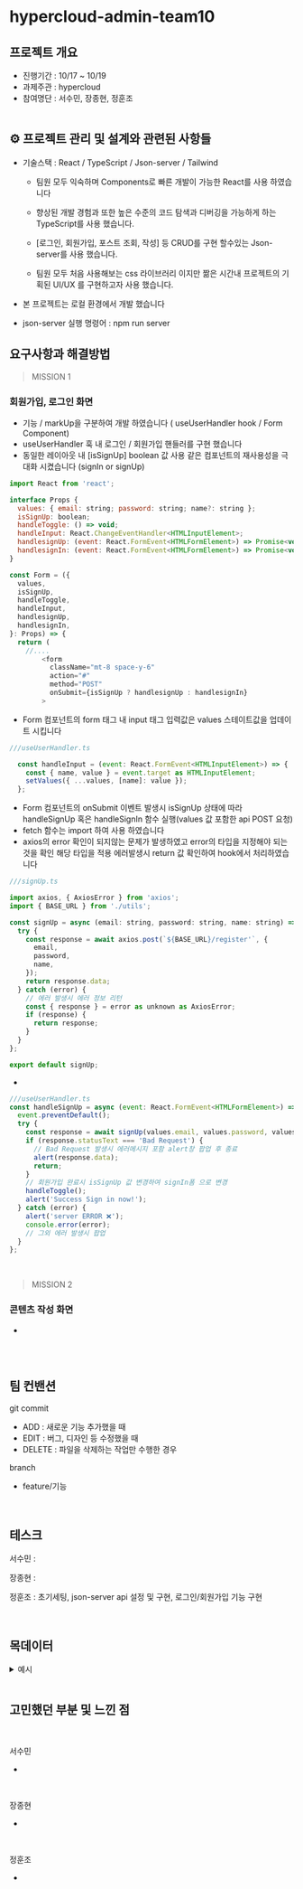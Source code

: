 # hypercloud-admin-team10

## 프로젝트 개요

- 진행기간 : 10/17 ~ 10/19
- 과제주관 : hypercloud
- 참여명단 : 서수민, 장종현, 정훈조
  <br/>
  <br/>

## ⚙ 프로젝트 관리 및 설계와 관련된 사항들

- 기술스택 : React / TypeScript / Json-server / Tailwind

  - 팀원 모두 익숙하며 Components로 빠른 개발이 가능한 React를 사용 하였습니다

  - 향상된 개발 경험과 또한 높은 수준의 코드 탐색과 디버깅을 가능하게 하는 TypeScript를 사용 했습니다.

  - [로그인, 회원가입, 포스트 조회, 작성] 등 CRUD를 구현 할수있는 Json-server를 사용 했습니다.

  - 팀원 모두 처음 사용해보는 css 라이브러리 이지만 짦은 시간내 프로젝트의 기획된 UI/UX 를 구현하고자 사용 했습니다.

- 본 프로젝트는 로컬 환경에서 개발 했습니다
- json-server 실행 명령어 : npm run server

## 요구사항과 해결방법

> MISSION 1

### 회원가입, 로그인 화면

- 기능 / markUp을 구분하여 개발 하였습니다 ( useUserHandler hook / Form Component)
- useUserHandler 훅 내 로그인 / 회원가입 핸들러를 구현 했습니다<br/>
- 동일한 레이아웃 내 [isSignUp] boolean 값 사용 같은 컴포넌트의 재사용성을 극대화 시켰습니다 (signIn or signUp)

```js
import React from 'react';

interface Props {
  values: { email: string; password: string; name?: string };
  isSignUp: boolean;
  handleToggle: () => void;
  handleInput: React.ChangeEventHandler<HTMLInputElement>;
  handlesignUp: (event: React.FormEvent<HTMLFormElement>) => Promise<void>;
  handlesignIn: (event: React.FormEvent<HTMLFormElement>) => Promise<void>;
}

const Form = ({
  values,
  isSignUp,
  handleToggle,
  handleInput,
  handlesignUp,
  handlesignIn,
}: Props) => {
  return (
    //....
        <form
          className="mt-8 space-y-6"
          action="#"
          method="POST"
          onSubmit={isSignUp ? handlesignUp : handlesignIn}
        >
```

- Form 컴포넌트의 form 태그 내 input 태그 입력값은 values 스테이트값을 업데이트 시킵니다

```js
///useUserHandler.ts

  const handleInput = (event: React.FormEvent<HTMLInputElement>) => {
    const { name, value } = event.target as HTMLInputElement;
    setValues({ ...values, [name]: value });
  };

```

- Form 컴포넌트의 onSubmit 이벤트 발생시 isSignUp 상태에 따라
  handleSignUp 혹은 handleSignIn 함수 실행(values 값 포함한 api POST 요청)
- fetch 함수는 import 하여 사용 하였습니다
- axios의 error 확인이 되지않는 문제가 발생하였고 error의 타입을 지정해야 되는것을 확인 해당 타입을 적용 에러발생시 return 값 확인하여 hook에서 처리하였습니다

```js
///signUp.ts

import axios, { AxiosError } from 'axios';
import { BASE_URL } from './utils';

const signUp = async (email: string, password: string, name: string) => {
  try {
    const response = await axios.post(`${BASE_URL}/register'`, {
      email,
      password,
      name,
    });
    return response.data;
  } catch (error) {
    // 에러 발생시 에러 정보 리턴
    const { response } = error as unknown as AxiosError;
    if (response) {
      return response;
    }
  }
};

export default signUp;
```

-

```js
///useUserHandler.ts
const handleSignUp = async (event: React.FormEvent<HTMLFormElement>) => {
  event.preventDefault();
  try {
    const response = await signUp(values.email, values.password, values.name);
    if (response.statusText === 'Bad Request') {
      // Bad Request 발생시 에러메시지 포함 alert창 팝업 후 종료
      alert(response.data);
      return;
    }
    // 회원가입 완료시 isSignUp 값 변경하여 signIn폼 으로 변경
    handleToggle();
    alert('Success Sign in now!');
  } catch (error) {
    alert('server ERROR ❌');
    console.error(error);
    // 그외 에러 발생시 팝업
  }
};
```

<br/>

> MISSION 2

### 콘텐츠 작성 화면

- <br/>

```js

```

<br/>

## 팀 컨밴션

git commit

- ADD : 새로운 기능 추가했을 때
- EDIT : 버그, 디자인 등 수정했을 때
- DELETE : 파일을 삭제하는 작업만 수행한 경우

branch

- feature/기능

<br/>

## 테스크

서수민 :

장종현 :

정훈조 : 초기세팅, json-server api 설정 및 구현, 로그인/회원가입 기능 구현

<br/>

## 목데이터

<details>
<summary>예시</summary>

```js

```

</details>

<br/>

## 고민했던 부분 및 느낀 점

<br/>

서수민

-

<br/>

장종현

-

<br/>

정훈조

-

<br/>
